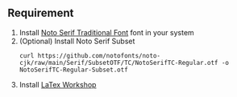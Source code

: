 ## Requirement

1. Install [Noto Serif Traditional Font](https://fonts.google.com/noto/specimen/Noto+Serif+TC?noto.query=noto+serif+tc) font in your system
2. (Optional) Install Noto Serif Subset
   ```
   curl https://github.com/notofonts/noto-cjk/raw/main/Serif/SubsetOTF/TC/NotoSerifTC-Regular.otf -o NotoSerifTC-Regular-Subset.otf
   ```
3. Install [LaTex Workshop](https://marketplace.visualstudio.com/items?itemName=James-Yu.latex-workshop)
